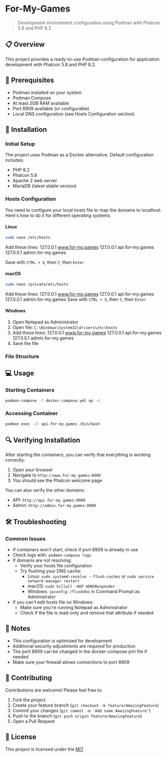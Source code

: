 # For-My-Games

> Development environment configuration using Podman with Phalcon 5.8 and PHP 8.2

## 📋 Overview
This project provides a ready-to-use Podman configuration for application development with Phalcon 5.8 and PHP 8.2.

## 🔧 Prerequisites
- Podman installed on your system
- Podman Compose
- At least 2GB RAM available
- Port 8909 available (or configurable)
- Local DNS configuration (see Hosts Configuration section)

## 🚀 Installation

### Initial Setup
The project uses Podman as a Docker alternative. Default configuration includes:
- PHP 8.2
- Phalcon 5.8
- Apache 2 web server
- MariaDB (latest stable version)

### Hosts Configuration
You need to configure your local hosts file to map the domains to localhost. Here's how to do it for different operating systems:

#### Linux
```bash
sudo nano /etc/hosts
```
Add these lines:
127.0.0.1 www.for-my.games 
127.0.0.1 api.for-my.games 
127.0.0.1 admin.for-my.games

Save with `CTRL + X`, then `Y`, then `Enter`

#### macOS
```bash
sudo nano /private/etc/hosts
```
Add these lines:
127.0.0.1 www.for-my.games
127.0.0.1 api.for-my.games
127.0.0.1 admin.for-my.games
Save with `CTRL + X`, then `Y`, then `Enter`

#### Windows
1. Open Notepad as Administrator
2. Open file: `C:\Windows\System32\drivers\etc\hosts`
3. Add these lines:
   127.0.0.1 www.for-my.games
   127.0.0.1 api.for-my.games
   127.0.0.1 admin.for-my.games
4. Save the file

### File Structure


## 💻 Usage

### Starting Containers
```bash
podman-compose -f docker-compose.yml up -d
```

### Accessing Container
```bash
podman exec -it api.for-my.games /bin/bash
```

## 🔍 Verifying Installation
After starting the containers, you can verify that everything is working correctly:

1. Open your browser
2. Navigate to `http://www.for-my.games:8909`
3. You should see the Phalcon welcome page

You can also verify the other domains:
- API: `http://api.for-my.games:8909`
- Admin: `http://admin.for-my.games:8909`

## 🛠 Troubleshooting

### Common Issues
- If containers won't start, check if port 8909 is already in use
- Check logs with: `podman-compose logs`
- If domains are not resolving:
    - Verify your hosts file configuration
    - Try flushing your DNS cache:
        - Linux: `sudo systemd-resolve --flush-caches` or `sudo service network-manager restart`
        - macOS: `sudo killall -HUP mDNSResponder`
        - Windows: `ipconfig /flushdns` in Command Prompt as Administrator
- If you can't edit hosts file on Windows:
    - Make sure you're running Notepad as Administrator
    - Check if the file is read-only and remove that attribute if needed

## 📝 Notes
- This configuration is optimized for development
- Additional security adjustments are required for production
- The port 8909 can be changed in the docker-compose.yml file if needed
- Make sure your firewall allows connections to port 8909

## 🤝 Contributing
Contributions are welcome! Please feel free to:
1. Fork the project
2. Create your feature branch (`git checkout -b feature/AmazingFeature`)
3. Commit your changes (`git commit -m 'Add some AmazingFeature'`)
4. Push to the branch (`git push origin feature/AmazingFeature`)
5. Open a Pull Request

## 📜 License
This project is licensed under the [MIT](LICENSE)